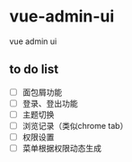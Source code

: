 # vue-admin-ui
vue admin ui

## to do list
- [ ] 面包屑功能
- [ ] 登录、登出功能
- [ ] 主题切换
- [ ] 浏览记录（类似chrome tab）
- [ ] 权限设置
- [ ] 菜单根据权限动态生成
